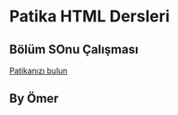 

# Patika HTML Dersleri 
## Bölüm SOnu Çalışması


[Patikanızı bulun](https://www.patika.dev)

## By Ömer 